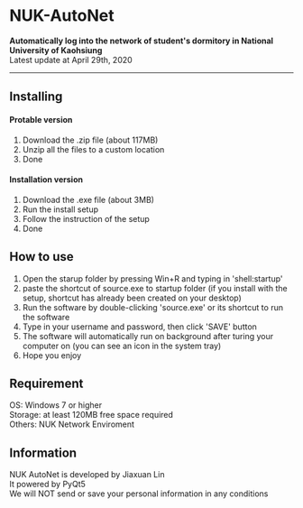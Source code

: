 # NUK-AutoNet
<b>Automatically log into the network of student's dormitory in National University of Kaohsiung</b>  
Latest update at April 29th, 2020
***
## Installing
#### Protable version
1. Download the .zip file (about 117MB)
2. Unzip all the files to a custom location
3. Done

#### Installation version
1. Download the .exe file (about 3MB)
2. Run the install setup
3. Follow the instruction of the setup
4. Done

## How to use
1. Open the starup folder by pressing Win+R and typing in 'shell:startup'
2. paste the shortcut of source.exe to startup folder (if you install with the setup, shortcut has already been created on your desktop)
3. Run the software by double-clicking 'source.exe' or its shortcut to run the software
4. Type in your username and password, then click 'SAVE' button
5. The software will automatically run on background after turing your computer on (you can see an icon in the system tray)
6. Hope you enjoy

## Requirement
OS: Windows 7 or higher  
Storage: at least 120MB free space required  
Others: NUK Network Enviroment  

## Information
NUK AutoNet is developed by Jiaxuan Lin  
It powered by PyQt5  
We will NOT send or save your personal information in any conditions  
